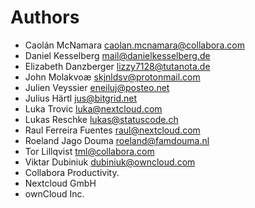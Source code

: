 <!--
  - SPDX-FileCopyrightText: 2024 Nextcloud GmbH and Nextcloud contributors
  - SPDX-License-Identifier: CC0-1.0
-->
# Authors

- Caolán McNamara <caolan.mcnamara@collabora.com>
- Daniel Kesselberg <mail@danielkesselberg.de>
- Elizabeth Danzberger <lizzy7128@tutanota.de>
- John Molakvoæ <skjnldsv@protonmail.com>
- Julien Veyssier <eneiluj@posteo.net>
- Julius Härtl <jus@bitgrid.net>
- Luka Trovic <luka@nextcloud.com>
- Lukas Reschke <lukas@statuscode.ch>
- Raul Ferreira Fuentes <raul@nextcloud.com>
- Roeland Jago Douma <roeland@famdouma.nl>
- Tor Lillqvist <tml@collabora.com>
- Viktar Dubiniuk <dubiniuk@owncloud.com>
- Collabora Productivity.
- Nextcloud GmbH
- ownCloud Inc.
